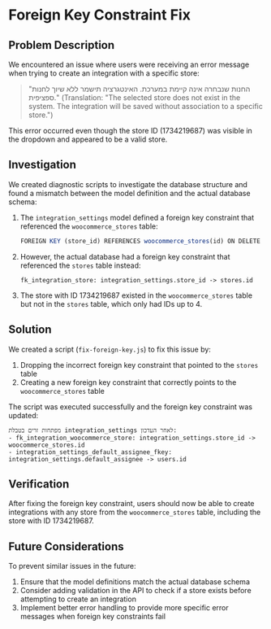 # Foreign Key Constraint Fix

## Problem Description

We encountered an issue where users were receiving an error message when trying to create an integration with a specific store:

> "החנות שנבחרה אינה קיימת במערכת. האינטגרציה תישמר ללא שיוך לחנות ספציפית."
> (Translation: "The selected store does not exist in the system. The integration will be saved without association to a specific store.")

This error occurred even though the store ID (1734219687) was visible in the dropdown and appeared to be a valid store.

## Investigation

We created diagnostic scripts to investigate the database structure and found a mismatch between the model definition and the actual database schema:

1. The `integration_settings` model defined a foreign key constraint that referenced the `woocommerce_stores` table:
   ```typescript
   FOREIGN KEY (store_id) REFERENCES woocommerce_stores(id) ON DELETE SET NULL
   ```

2. However, the actual database had a foreign key constraint that referenced the `stores` table instead:
   ```
   fk_integration_store: integration_settings.store_id -> stores.id
   ```

3. The store with ID 1734219687 existed in the `woocommerce_stores` table but not in the `stores` table, which only had IDs up to 4.

## Solution

We created a script (`fix-foreign-key.js`) to fix this issue by:

1. Dropping the incorrect foreign key constraint that pointed to the `stores` table
2. Creating a new foreign key constraint that correctly points to the `woocommerce_stores` table

The script was executed successfully and the foreign key constraint was updated:

```
מפתחות זרים בטבלת integration_settings לאחר העדכון:
- fk_integration_woocommerce_store: integration_settings.store_id -> woocommerce_stores.id
- integration_settings_default_assignee_fkey: integration_settings.default_assignee -> users.id
```

## Verification

After fixing the foreign key constraint, users should now be able to create integrations with any store from the `woocommerce_stores` table, including the store with ID 1734219687.

## Future Considerations

To prevent similar issues in the future:

1. Ensure that the model definitions match the actual database schema
2. Consider adding validation in the API to check if a store exists before attempting to create an integration
3. Implement better error handling to provide more specific error messages when foreign key constraints fail
